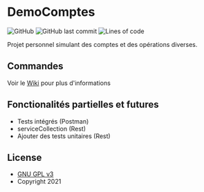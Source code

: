# DemoComptes
![GitHub](https://img.shields.io/github/license/Dalto1/DemoComptes)
![GitHub last commit](https://img.shields.io/github/last-commit/Dalto1/DemoComptes)
![Lines of code](https://img.shields.io/tokei/lines/github/Dalto1/DemoComptes)

Projet personnel simulant des comptes et des opérations diverses.

## Commandes
Voir le [Wiki](../../wiki/Accueil) pour plus d'informations

## Fonctionalités partielles et futures
* Tests intégrés (Postman)
* serviceCollection (Rest)
* Ajouter des tests unitaires (Rest)

## License

* [GNU GPL v3](http://www.gnu.org/licenses/gpl.html)
* Copyright 2021

